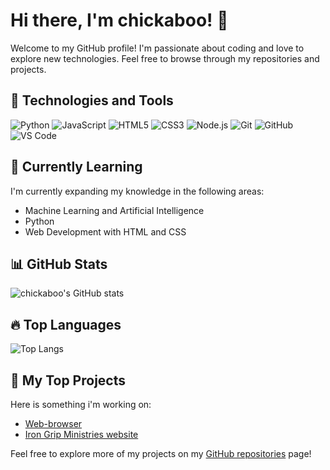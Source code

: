 # Hi there, I'm chickaboo! 👋

Welcome to my GitHub profile! I'm passionate about coding and love to explore new technologies. Feel free to browse through my repositories and projects.

## 🚀 Technologies and Tools

![Python](https://img.shields.io/badge/-Python-3776AB?style=for-the-badge&logo=python&logoColor=white)
![JavaScript](https://img.shields.io/badge/-JavaScript-F7DF1E?style=for-the-badge&logo=javascript&logoColor=black)
![HTML5](https://img.shields.io/badge/-HTML5-E34F26?style=for-the-badge&logo=html5&logoColor=white)
![CSS3](https://img.shields.io/badge/-CSS3-1572B6?style=for-the-badge&logo=css3&logoColor=white)
![Node.js](https://img.shields.io/badge/-Node.js-339933?style=for-the-badge&logo=node.js&logoColor=white)
![Git](https://img.shields.io/badge/-Git-F05032?style=for-the-badge&logo=git&logoColor=white)
![GitHub](https://img.shields.io/badge/-GitHub-181717?style=for-the-badge&logo=github&logoColor=white)
![VS Code](https://img.shields.io/badge/-VS%20Code-007ACC?style=for-the-badge&logo=visual-studio-code&logoColor=white)

## 🌱 Currently Learning

I'm currently expanding my knowledge in the following areas:

- Machine Learning and Artificial Intelligence
- Python
- Web Development with HTML and CSS

## 📊 GitHub Stats

![chickaboo's GitHub stats](https://github-readme-stats.vercel.app/api?username=chickaboo&show_icons=true&theme=dracula)

## 🔥 Top Languages

![Top Langs](https://github-readme-stats.vercel.app/api/top-langs/?username=chickaboo&layout=compact&theme=dracula)

## 🚀 My Top Projects

Here is something i'm working on:

- [Web-browser](https://github.com/chickaboo/web-browser)
- [Iron Grip Ministries website](https://www.IronGripMinistries.org)

Feel free to explore more of my projects on my [GitHub repositories](https://github.com/chickaboo?tab=repositories) page!


